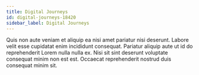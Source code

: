 ```yaml
---
title: Digital Journeys
id: digital-journeys-18420
sidebar_label: Digital Journeys
---
```


Quis non aute veniam et aliquip ea nisi amet pariatur nisi deserunt. Labore velit esse cupidatat enim incididunt consequat. Pariatur aliquip aute ut id do reprehenderit Lorem nulla nulla ex. Nisi sit sint deserunt voluptate consequat minim non est est. Occaecat reprehenderit nostrud duis consequat minim sit.

